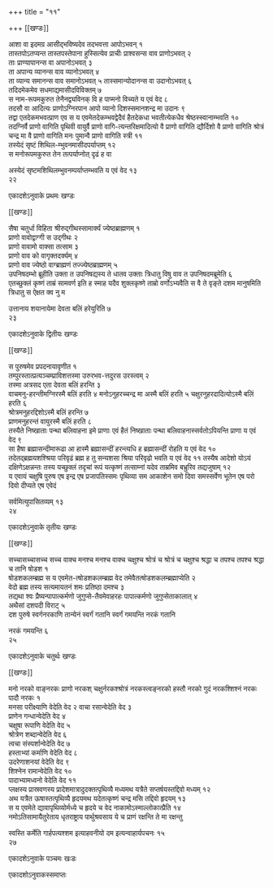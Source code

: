 +++
title = "११"

+++
[[खण्डः]]


आशा वा इदमग्र आसीद्भविष्यदेव तदभवत्ता आपोऽभवन् १  
तास्तपोऽतप्यन्त
तास्तपस्तेपाना हुस्सित्येव प्राचीः प्राश्वसन्स वाव
प्राणोऽभवत् २  
ताः प्राण्यापानन्स वा अपानोऽभवत् ३  
ता अपान्य
व्यानन्स वाव व्यानोऽभवत् ४  
ता व्यान्य समानन्स वाव समानोऽभवत् ५
तास्समान्योदानन्स वा उदानोऽभवत् ६  
तदिदमेकमेव
सधमाद्यमासीदविविक्तम् ७  
स नाम-रूपमकुरुत
तेनैनद्व्यविनक् वि ह पाप्मनो विच्यते य एवं वेद ८  
तदसौ वा आदित्यः
प्राणोऽग्निरपान आपो व्यानो दिशस्समानशन्द्र मा उदानः ९  
तद्वा
एतदेकमभवत्प्राण एव स य एवमेतदेकम्भवद्वेदैवं हैतदेकधा भवतीत्येकधैव
श्रेष्ठस्स्वानाम्भवति १०  
तदग्निर्वै प्राणो वागिति पृथिवी
वायुर्वै प्राणो वागि-त्यन्तरिक्षमादित्यो वै प्राणो वागिति
द्यौर्दिशो वै प्राणो वागिति श्रोत्रं चन्द्र मा वै प्राणो वागिति
मनः पुमान्वै प्राणो वागिति स्त्री ११  
तस्येदं सृष्टं
शिथिल-म्भुवनमासीदपर्याप्तम् १२  
स
मनोरूपमकुरुत तेन तत्पर्याप्नोत् दृढं ह वा 

अस्येदं सृष्टमशिथिलम्भुवनम्पर्याप्तम्भवति य एवं वेद १३  
२२ 

एकादशेऽनुवाके प्रथमः खण्डः

[[खण्डः]] 

 

सैषा चतुर्धा विहिता श्रीरुद्गीथस्सामार्क्यं ज्येष्ठब्राह्मणम् १  
प्राणो
वावोद्वाग्गी स उद्गीथः २  
प्राणो वावामो वाक्सा तत्साम ३  
प्राणो वाव को
वागृक्तदर्क्यम् ४  
प्राणो वाव ज्येष्ठो वाग्ब्राह्मणं तज्ज्येष्ठब्राह्मणम्
५  
उपनिषदम्भो ब्रूहीति उक्ता त उपनिषद्यस्य ते धातव उक्ताः त्रिधातु विषु
वाव त उपनिषदमब्रूमेति ६  
एतच्छुक्लं कृष्णं ताम्रं सामवर्ण इति ह स्माह
यदैव शुक्लकृष्णे ताम्रो वर्णोऽभ्यवैति स वै ते वृङ्ते दशम मानुषमिति
त्रिधातु स ऐक्षत क्व नु म 

उत्तानाय शयानायेमा देवता बलिं हरेयुरिति ७  
२३ 

एकादशेऽनुवाके द्वितीयः खण्डः

[[खण्डः]] 

 

स पुरुषमेव प्रपदनायावृणीत १  
तम्पुरस्तात्प्रत्यञ्चम्प्राविशत्तस्मा
उरुरभव-त्तदुरस उरस्त्वम् २  
तस्मा अत्रसद एता देवता बलिं
हरन्ति ३  
वाचमनु-हरन्तीमग्निरस्मै बलिं हरति ४
मनोऽनुहरच्चन्द्र मा अस्मै बलिं हरति ५
चक्षुरनुहरदादित्योऽस्मै बलिं हरति ६  
श्रोत्रमनुहरद्दिशोऽस्मै बलिं
हरन्ति ७  
प्राणमनुहरन्तं वायुरस्मै बलिं हरति ८  
तस्यैते निष्खाताः
पन्था बलिवाहना इमे प्राणाः एवं हैतं निष्खाताः पन्था
बलिवाहनास्सर्वतोऽपियन्ति प्राणा य एवं वेद ९  
सा
हैषा ब्रह्मासन्दीमारूढा आ हास्मै ब्रह्मासन्दीं हरन्त्यधि ह
ब्रह्मासन्दीं रोहति य एवं वेद १०  
तदेतद्ब्रह्मयशश्श्रिया
परिवृढं ब्रह्म ह तु सन्यशसा श्रिया परिवृढो भवति य एवं वेद ११
तस्यैष आदेशो योऽयं दक्षिणेऽक्षन्नन्तः तस्य यच्छुक्लं तदृचां रूपं
यत्कृष्णं तत्साम्नां यदेव ताम्रमिव बभ्रुरिव तद्यजुषाम् १२  
य
एवायं चक्षुषि पुरुष एष इन्द्र एष प्रजापतिस्समः पृथिव्या सम
आकाशेन समो दिवा समस्सर्वेण भूतेन एष परो दिवो दीप्यते एष एवेदं 

सर्वमित्युपासितव्यम् १३  
२४ 

एकादशेऽनुवाके तृतीयः खण्डः

[[खण्डः]] 

 

सच्चासच्चासच्च सच्च वाक्च मनश्च मनश्च वाक्च चक्षुश्च श्रोत्रं च श्रोत्रं
च चक्षुश्च श्रद्धा च तपश्च तपश्च श्रद्धा च तानि षोडश १  
षोडशकलम्ब्रह्म स
य एवमेत-त्षोडशकलम्ब्रह्म वेद तमेवैतत्षोडशकलम्ब्रह्माप्येति २  
वेदो
ब्रह्म तस्य सत्यमायतनं शमः प्रतिष्ठा दमश्च ३  
तद्यथा श्वः
प्रैष्यन्पापात्कर्मणो जुगुप्से-तैवमेवाहरहः पापात्कर्मणो
जुगुप्सेताकालात् ४  
अथैसां दशपदी विराट् ५  
दश पुरुषे
स्वर्गनरकाणि तान्येनं स्वर्गं गतानि स्वर्गं
गमयन्ति नरकं गतानि 

नरकं गमयन्ति ६  
२५ 

एकादशेऽनुवाके चतुर्थः खण्डः

[[खण्डः]] 

 

मनो नरको वाङ्नरकः प्राणो नरकश् चक्षुर्नरकश्श्रोत्रं नरकस्त्वङ्नरको हस्तौ
नरको गुदं नरकश्शिश्नं नरकः पादौ नरकः १  
मनसा परीक्ष्याणि वेदेति वेद २
वाचा रसान्वेदेति वेद ३  
प्राणेन गन्धान्वेदेति वेद ४  
चक्षुषा रूपाणि
वेदेति वेद ५  
श्रोत्रेण शब्दान्वेदेति वेद ६  
त्वचा संस्पर्शान्वेदेति
वेद ७  
हस्ताभ्यां कर्माणि वेदेति वेद ८  
उदरेणाशनयां वेदेति वेद ९  
शिश्नेन
रामान्वेदेति वेद १०  
पादाभ्यामध्वनो वेदेति वेद ११  
प्लक्षस्य
प्रास्रवणस्य प्रादेशमात्रादुदक्तत्पृथिव्यै मध्यमथ
यत्रैते सप्तर्षयस्तद्दिवो मध्यम् १२  
अथ यत्रैत ऊषास्तत्पृथिव्यै
हृदयमथ यदेतत्कृष्णं चन्द्र मसि तद्दिवो हृदयम् १३  
स य एवमेते
द्यावापृथिव्योर्मध्ये च हृदये च वेद नाकामोऽस्माल्लोकात्प्रैति
१४  
नमोऽतिसामायैतुरेताय धृतराष्ट्राय पार्थुश्रवसाय ये च प्राणं रक्षन्ति
ते मा रक्षन्तु 

स्वस्ति कर्मेति गार्हपत्यश्शम इत्याहवनीयो दम इत्यन्वाहार्यपचनः १५  
२७ 

एकादशेऽनुवाके पञ्चमः खःडः 

एकादशोऽनुवाकस्समाप्तः 
